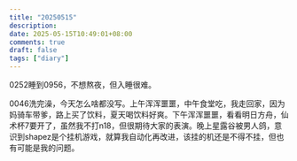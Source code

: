 ```yaml
---
title: "20250515"
description: 
date: 2025-05-15T10:49:01+08:00
comments: true
draft: false
tags: ["diary"]
---
```

0252睡到0956，不想熬夜，但入睡很难。

0046洗完澡，今天怎么啥都没写。上午浑浑噩噩，中午食堂吃，我走回家，因为妈骑车带爹，路上买了饮料，夏天喝饮料好爽。下午浑浑噩噩，看看明日方舟，仙术杯7要开了，虽然我不打n18，但很期待大家的表演。晚上星露谷被男人鸽，意识到shapez是个挂机游戏，就算我自动化再改进，该挂的机还是不得不挂，但也有可能是我的问题。